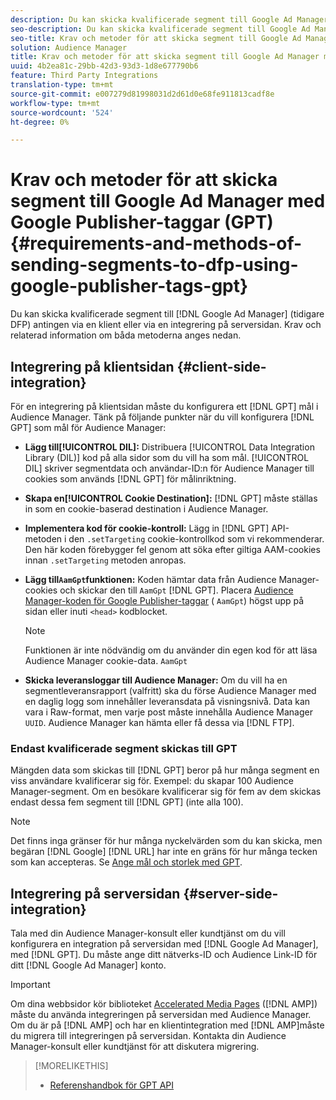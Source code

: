 ```yaml
---
description: Du kan skicka kvalificerade segment till Google Ad Manager antingen via en klient eller via en integration på serversidan. Krav och relaterad information om båda metoderna anges nedan.
seo-description: Du kan skicka kvalificerade segment till Google Ad Manager antingen via en klient eller via en integration på serversidan. Krav och relaterad information om båda metoderna anges nedan.
seo-title: Krav och metoder för att skicka segment till Google Ad Manager med Google Publisher-taggar (GPT)
solution: Audience Manager
title: Krav och metoder för att skicka segment till Google Ad Manager med Google Publisher-taggar (GPT)
uuid: 4b2ea81c-29bb-42d3-93d3-1d8e677790b6
feature: Third Party Integrations
translation-type: tm+mt
source-git-commit: e007279d81998031d2d61d0e68fe911813cadf8e
workflow-type: tm+mt
source-wordcount: '524'
ht-degree: 0%

---
```



# Krav och metoder för att skicka segment till Google Ad Manager med Google Publisher-taggar (GPT) {#requirements-and-methods-of-sending-segments-to-dfp-using-google-publisher-tags-gpt}

Du kan skicka kvalificerade segment till [!DNL Google Ad Manager] (tidigare DFP) antingen via en klient eller via en integrering på serversidan. Krav och relaterad information om båda metoderna anges nedan.

## Integrering på klientsidan {#client-side-integration}

För en integrering på klientsidan måste du konfigurera ett [!DNL GPT] mål i Audience Manager. Tänk på följande punkter när du vill konfigurera [!DNL GPT] som mål för Audience Manager:

* **Lägg till[!UICONTROL DIL]:** Distribuera [!UICONTROL Data Integration Library (DIL)] kod på alla sidor som du vill ha som mål. [!UICONTROL DIL] skriver segmentdata och användar-ID:n för Audience Manager till cookies som används [!DNL GPT] för målinriktning.

* **Skapa en[!UICONTROL Cookie Destination]:** [!DNL GPT] måste ställas in som en cookie-baserad destination i Audience Manager.

* **Implementera kod för cookie-kontroll:** Lägg in [!DNL GPT] API-metoden i den `.setTargeting` cookie-kontrollkod [](../../integration/gpt-aam-destination/gpt-aam-modify-api.md)som vi rekommenderar. Den här koden förebygger fel genom att söka efter giltiga AAM-cookies innan `.setTargeting` metoden anropas.

* **Lägg till`AamGpt`funktionen:** Koden hämtar data från Audience Manager-cookies och skickar den till `AamGpt` [!DNL GPT]. Placera [Audience Manager-koden för Google Publisher-taggar](../../integration/gpt-aam-destination/gpt-aam-aamgpt-code.md) ( `AamGpt`) högst upp på sidan eller inuti `<head>` kodblocket.

   >[!NOTE]
   >
   >Funktionen är inte nödvändig om du använder din egen kod för att läsa Audience Manager cookie-data. `AamGpt`

* **Skicka leveransloggar till Audience Manager:** Om du vill ha en segmentleveransrapport (valfritt) ska du förse Audience Manager med en daglig logg som innehåller leveransdata på visningsnivå. Data kan vara i Raw-format, men varje post måste innehålla Audience Manager `UUID`. Audience Manager kan hämta eller få dessa via [!DNL FTP].

### Endast kvalificerade segment skickas till GPT

Mängden data som skickas till [!DNL GPT] beror på hur många segment en viss användare kvalificerar sig för. Exempel: du skapar 100 Audience Manager-segment. Om en besökare kvalificerar sig för fem av dem skickas endast dessa fem segment till [!DNL GPT] (inte alla 100).

>[!NOTE]
>
>Det finns inga gränser för hur många nyckelvärden som du kan skicka, men begäran [!DNL Google] [!DNL URL] har inte en gräns för hur många tecken som kan accepteras. Se [Ange mål och storlek med GPT](https://support.google.com/dfp_premium/bin/answer.py?hl=en&amp;answer=1697712).

## Integrering på serversidan {#server-side-integration}

Tala med din Audience Manager-konsult eller kundtjänst om du vill konfigurera en integration på serversidan med [!DNL Google Ad Manager], med [!DNL GPT]. Du måste ange ditt nätverks-ID och Audience Link-ID för ditt [!DNL Google Ad Manager] konto.

>[!IMPORTANT]
>
>Om dina webbsidor kör biblioteket [Accelerated Media Pages](https://www.ampproject.org/) ([!DNL AMP]) måste du använda integreringen på serversidan med Audience Manager. Om du är på [!DNL AMP] och har en klientintegration med [!DNL AMP]måste du migrera till integreringen på serversidan. Kontakta din Audience Manager-konsult eller kundtjänst för att diskutera migrering.

>[!MORELIKETHIS]
>
>* [Referenshandbok för GPT API](https://support.google.com/dfp_premium/bin/answer.py?hl=en&amp;answer=1650154)

